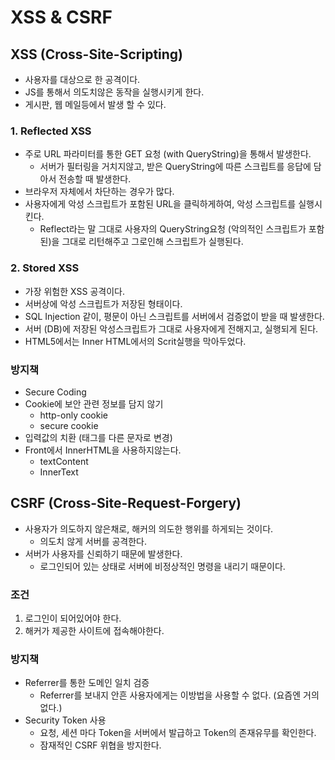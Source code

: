 # XSS & CSRF

## XSS (Cross-Site-Scripting)
- 사용자를 대상으로 한 공격이다.
- JS를 통해서 의도치않은 동작을 실행시키게 한다.
- 게시판, 웹 메일등에서 발생 할 수 있다.

### 1. Reflected XSS
- 주로 URL 파라미터를 통한 GET 요청 (with QueryString)을 통해서 발생한다.
  - 서버가 필터링을 거치지않고, 받은 QueryString에 따른 스크립트를 응답에 담아서 전송할 때 발생한다.
- 브라우저 자체에서 차단하는 경우가 많다.
- 사용자에게 악성 스크립트가 포함된 URL을 클릭하게하여, 악성 스크립트를 실행시킨다.
  - Reflect라는 말 그대로 사용자의 QueryString요청 (악의적인 스크립트가 포함된)을 그대로 리턴해주고 
    그로인해 스크립트가 실행된다.

### 2. Stored XSS
- 가장 위험한 XSS 공격이다.
- 서버상에 악성 스크립트가 저장된 형태이다.
- SQL Injection 같이, 평문이 아닌 스크립트를 서버에서 검증없이 받을 때 발생한다.
- 서버 (DB)에 저장된 악성스크립트가 그대로 사용자에게 전해지고, 실행되게 된다.
- HTML5에서는 Inner HTML에서의 Scrit실행을 막아두었다.


### 방지책
- Secure Coding
- Cookie에 보안 관련 정보를 담지 않기
  - http-only cookie
  - secure cookie
- 입력값의 치환 (태그를 다른 문자로 변경)
- Front에서 InnerHTML을 사용하지않는다.
  - textContent
  - InnerText

## CSRF (Cross-Site-Request-Forgery)
- 사용자가 의도하지 않은채로, 해커의 의도한 행위를 하게되는 것이다.
  - 의도치 않게 서버를 공격한다.
- 서버가 사용자를 신뢰하기 때문에 발생한다.
  - 로그인되어 있는 상태로 서버에 비정상적인 명령을 내리기 때문이다.

### 조건
1. 로그인이 되어있어야 한다.
2. 해커가 제공한 사이트에 접속해야한다.


### 방지책
- Referrer를 통한 도메인 일치 검증 
  - Referrer를 보내지 안흔 사용자에게는 이방법을 사용할 수 없다. (요즘엔 거의 없다.)
- Security Token 사용
  - 요청, 세션 마다 Token을 서버에서 발급하고 Token의 존재유무를 확인한다.
  - 잠재적인 CSRF 위협을 방지한다.
